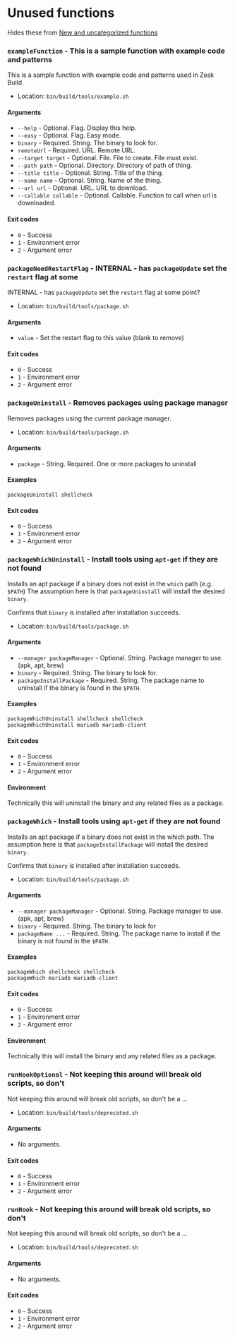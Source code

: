 # Unused functions

Hides these from [New and uncategorized functions](./todo.md)

### `exampleFunction` - This is a sample function with example code and patterns

This is a sample function with example code and patterns used in Zesk Build.

- Location: `bin/build/tools/example.sh`

#### Arguments

- `--help` - Optional. Flag. Display this help.
- `--easy` - Optional. Flag. Easy mode.
- `binary` - Required. String. The binary to look for.
- `remoteUrl` - Required. URL. Remote URL.
- `--target target` - Optional. File. File to create. File must exist.
- `--path path` - Optional. Directory. Directory of path of thing.
- `--title title` - Optional. String. Title of the thing.
- `--name name` - Optional. String. Name of the thing.
- `--url url` - Optional. URL. URL to download.
- `--callable callable` - Optional. Callable. Function to call when url is downloaded.

#### Exit codes

- `0` - Success
- `1` - Environment error
- `2` - Argument error
### `packageNeedRestartFlag` - INTERNAL - has `packageUpdate` set the `restart` flag at some

INTERNAL - has `packageUpdate` set the `restart` flag at some point?

- Location: `bin/build/tools/package.sh`

#### Arguments

- `value` - Set the restart flag to this value (blank to remove)

#### Exit codes

- `0` - Success
- `1` - Environment error
- `2` - Argument error
### `packageUninstall` - Removes packages using package manager

Removes packages using the current package manager.

- Location: `bin/build/tools/package.sh`

#### Arguments

- `package` - String. Required. One or more packages to uninstall

#### Examples

    packageUninstall shellcheck

#### Exit codes

- `0` - Success
- `1` - Environment error
- `2` - Argument error


### `packageWhichUninstall` - Install tools using `apt-get` if they are not found

Installs an apt package if a binary does not exist in the `which` path (e.g. `$PATH`)
The assumption here is that `packageUninstall` will install the desired `binary`.

Confirms that `binary` is installed after installation succeeds.

- Location: `bin/build/tools/package.sh`

#### Arguments

- `--manager packageManager` - Optional. String. Package manager to use. (apk, apt, brew)
- `binary` - Required. String. The binary to look for.
- `packageInstallPackage` - Required. String. The package name to uninstall if the binary is found in the `$PATH`.

#### Examples

    packageWhichUninstall shellcheck shellcheck
    packageWhichUninstall mariadb mariadb-client

#### Exit codes

- `0` - Success
- `1` - Environment error
- `2` - Argument error

#### Environment

Technically this will uninstall the binary and any related files as a package.
### `packageWhich` - Install tools using `apt-get` if they are not found

Installs an apt package if a binary does not exist in the which path.
The assumption here is that `packageInstallPackage` will install the desired `binary`.

Confirms that `binary` is installed after installation succeeds.

- Location: `bin/build/tools/package.sh`

#### Arguments

- `--manager packageManager` - Optional. String. Package manager to use. (apk, apt, brew)
- `binary` - Required. String. The binary to look for
- `packageName ...` - Required. String. The package name to install if the binary is not found in the `$PATH`.

#### Examples

    packageWhich shellcheck shellcheck
    packageWhich mariadb mariadb-client

#### Exit codes

- `0` - Success
- `1` - Environment error
- `2` - Argument error

#### Environment

Technically this will install the binary and any related files as a package.
### `runHookOptional` - Not keeping this around will break old scripts, so don't

Not keeping this around will break old scripts, so don't be a ...

- Location: `bin/build/tools/deprecated.sh`

#### Arguments

- No arguments.

#### Exit codes

- `0` - Success
- `1` - Environment error
- `2` - Argument error
### `runHook` - Not keeping this around will break old scripts, so don't

Not keeping this around will break old scripts, so don't be a ...

- Location: `bin/build/tools/deprecated.sh`

#### Arguments

- No arguments.

#### Exit codes

- `0` - Success
- `1` - Environment error
- `2` - Argument error
